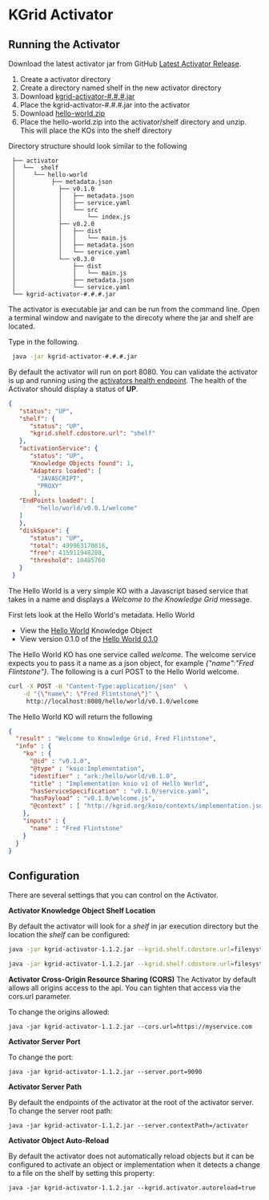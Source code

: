 # KGrid Activator

## Running the Activator

Download the latest activator jar from GitHub [Latest Activator Release](https://github.com/kgrid/kgrid-activator/releases/latest).

1. Create a activator directory
1. Create a directory named shelf in the new activator directory
1. Download [kgrid-activator-#.#.#.jar](https://github.com/kgrid/kgrid-activator/releases/latest)  
1. Place the kgrid-activator-#.#.#.jar into the activator
1. Download [hello-world.zip](https://github.com/kgrid-objects/example-collection/releases/latest)
1. Place the hello-world.zip into the activator/shelf directory and unzip. This will place the KOs into the shelf directory

Directory structure should look similar to the following

```text  
 ├── activator   
 │  └──  shelf
 │     └── hello-world  
 │          ├── metadata.json
 │            ├── v0.1.0
 │            │   ├── metadata.json
 │            │   ├── service.yaml
 │            │   └── src
 │            │       └── index.js
 │            ├── v0.2.0
 │            │   ├── dist
 │            │   │   └── main.js
 │            │   ├── metadata.json
 │            │   └── service.yaml
 │            └── v0.3.0
 │                ├── dist
 │                │   └── main.js
 │                ├── metadata.json
 │                └── service.yaml
 └── kgrid-activator-#.#.#.jar
```

The activator is executable jar and can be run from the command line.  Open a terminal window and navigate to the direcoty where the jar and shelf are located.  

Type in the following.

```bash
 java -jar kgrid-activator-#.#.#.jar
```

By default the activator will run on port 8080. You can validate the activator is up and running using
the [activators health endpoint](http://localhost:8080/health).  The health of the Activator should display a status of **UP**.  

```json
{
   "status": "UP",
   "shelf": {
      "status": "UP",
      "kgrid.shelf.cdostore.url": "shelf"
   },
   "activationService": {
      "status": "UP",
      "Knowledge Objects found": 1,
      "Adapters loaded": [
        "JAVASCRIPT",
        "PROXY"
       ],
   "EndPoints loaded": [
        "hello/world/v0.0.1/welcome"
   ]
   },
   "diskSpace": {
      "status": "UP",
      "total": 499963170816,
      "free": 415911948288,
      "threshold": 10485760
   }
 }

```

The Hello World is a very simple KO with a Javascript based service that takes in a name and displays
 a _Welcome to the Knowledge Grid_ message.

First lets look at the Hello World's metadata. Hello World

 * View the [Hello World](http://localhost:8080/hello/world) Knowledge Object
 * View version 0.1.0 of the [Hello World 0.1.0](http://localhost:8080/hello/world/v0.1.0)  

The Hello World KO has one service called _welcome_.  The welcome service expects you to pass it a name as a json
object, for example _{"name":"Fred Flintstone"}_.  The following is a curl POST to the Hello World
welcome.

```bash
curl -X POST -H "Content-Type:application/json"  \
    -d "{\"name\": \"Fred Flintstone\"}" \
     http://localhost:8080/hello/world/v0.1.0/welcome

```

The Hello World KO will return the following

```json
{
  "result" : "Welcome to Knowledge Grid, Fred Flintstone",
  "info" : {
    "ko" : {
      "@id" : "v0.1.0",
      "@type" : "koio:Implementation",
      "identifier" : "ark:/hello/world/v0.1.0",
      "title" : "Implementation koio v1 of Hello World",
      "hasServiceSpecification" : "v0.1.0/service.yaml",
      "hasPayload" : "v0.1.0/welcome.js",
      "@context" : [ "http://kgrid.org/koio/contexts/implementation.jsonld" ]
    },
    "inputs" : {
      "name" : "Fred Flintstone"
    }
  }
}
```

## Configuration
There are several settings that you can control on the Activator.

**Activator Knowledge Object Shelf Location**

By default the activator will look for a _shelf_ in jar execution directory but the location the _shelf_ can be configured:

```bash
java -jar kgrid-activator-1.1.2.jar --kgrid.shelf.cdostore.url=filesystem:file:///data/myshelf

java -jar kgrid-activator-1.1.2.jar --kgrid.shelf.cdostore.url=filesystem:file:///c:/Users/me/myshelf
```

**Activator Cross-Origin Resource Sharing (CORS)**
The Activator by default allows all origins access to the api. You can tighten that access via the
cors.url parameter.

To change the origins allowed:

```java -jar kgrid-activator-1.1.2.jar --cors.url=https://myservice.com```


**Activator Server Port** 

To change the port:

```java -jar kgrid-activator-1.1.2.jar --server.port=9090```


**Activator Server Path** 

By default the endpoints of the activator at the root of the activator server.  To change the server root path:

```java -jar kgrid-activator-1.1.2.jar --server.contextPath=/activator```

**Activator Object Auto-Reload**

By default the activator does not automatically reload objects but it can be configured to activate an object or
implementation when it detects a change to a file on the shelf by setting this property:

```java -jar kgrid-activator-1.1.2.jar --kgrid.activator.autoreload=true```


